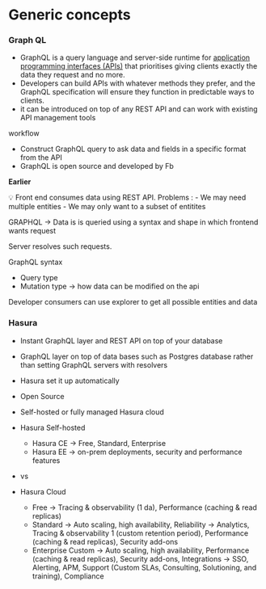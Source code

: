 # Generic concepts

### Graph QL

- GraphQL is a query language and server-side runtime for [application programming interfaces (APIs)](https://www.redhat.com/en/topics/api/what-are-application-programming-interfaces) that prioritises giving clients exactly the data they request and no more.
- Developers can build APIs with whatever methods they prefer, and the GraphQL specification will ensure they function in predictable ways to clients.
- it can be introduced on top of any REST API and can work with existing API management tools

workflow

- Construct GraphQL query to ask data and fields in a specific format from the API
- GraphQL is open source and developed by Fb

**Earlier** 

<aside>
💡 Front end consumes data using REST API. Problems : 
- We may need multiple entities
- We may only want to a subset of entitites

</aside>

GRAPHQL → Data is is queried using a syntax and shape in which frontend wants request

Server resolves such requests.

GraphQL syntax

- Query type
- Mutation type → how data can be modified on the api

Developer consumers can use explorer to get all possible entities and data

### Hasura

 - Instant GraphQL layer and REST API on top of your database 

- GraphQL layer on top of data bases such as Postgres database rather than setting GraphQL servers with resolvers
- Hasura set it up automatically
- Open Source
- Self-hosted or fully managed  Hasura cloud
- Hasura Self-hosted
    - Hasura CE → Free, Standard, Enterprise
    - Hasura EE → on-prem deployments, security and performance features
- vs
- Hasura Cloud
    - Free → Tracing & observability (1 da), Performance (caching & read replicas)
    - Standard → Auto scaling, high availability, Reliability → Analytics, Tracing & observability 1 (custom retention period), Performance (caching & read replicas), Security add-ons
    - Enterprise Custom → Auto scaling, high availability, Performance (caching & read replicas), Security add-ons, Integrations → SSO, Alerting, APM, Support (Custom SLAs, Consulting, Solutioning, and training), Compliance
